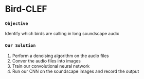 # Bird-CLEF

### `Objective`

Identify which birds are calling in long soundscape audio

### `Our Solution`

1. Perform a denoising algorithm on the audio files
2. Conver the audio files into images
3. Train our convolutional neural network
4. Run our CNN on the soundscape images and record the output